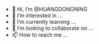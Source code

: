 - 👋 Hi, I’m @HUANGDONGNING
- 👀 I’m interested in ...
- 🌱 I’m currently learning ...
- 💞️ I’m looking to collaborate on ...
- 📫 How to reach me ...

<!---
HUANGDONGNING/HUANGDONGNING is a ✨ special ✨ repository because its `README.md` (this file) appears on your GitHub profile.
You can click the Preview link to take a look at your changes.
--->
